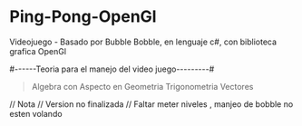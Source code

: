 # Ping-Pong-OpenGl
Videojuego - Basado por Bubble Bobble, en lenguaje c#, con biblioteca grafica OpenGl

#------Teoria para el manejo del video juego---------#
> Algebra con Aspecto en Geometria
> Trigonometria
> Vectores

// Nota // Version no finalizada
// Faltar meter niveles , manjeo de bobble no esten volando
